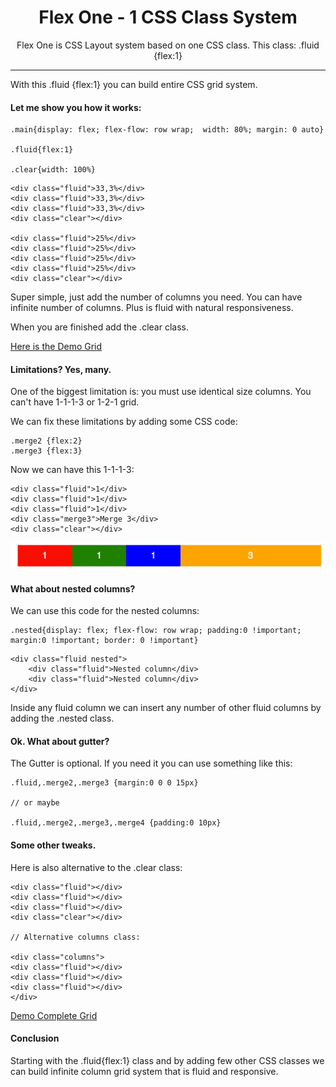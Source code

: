 <h1 align="center"> Flex One - 1 CSS Class System </h1>

<p align="center"> Flex One is CSS Layout system based on one CSS class. This class: .fluid {flex:1} </p>

<hr/>

<p>With this .fluid {flex:1} you can build entire CSS grid system. </p>

<h4>Let me show you how it works: </h4>

```shell
.main{display: flex; flex-flow: row wrap;  width: 80%; margin: 0 auto}

.fluid{flex:1}

.clear{width: 100%}
```

```shell
<div class="fluid">33,3%</div>
<div class="fluid">33,3%</div>
<div class="fluid">33,3%</div>
<div class="clear"></div>

<div class="fluid">25%</div>
<div class="fluid">25%</div>
<div class="fluid">25%</div>
<div class="fluid">25%</div>
<div class="clear"></div>
```

<p>Super simple, just add the number of columns you need. You can have infinite number of columns. Plus is fluid with natural responsiveness.</p>

<p> When you are finished add the .clear class.</p>

<p><a href="https://vladocar.github.io/Flex-One/"> Here is the Demo Grid</a>

<h4>Limitations? Yes, many. </h4>

<p> One of the biggest limitation is: you must use identical size columns. You can't have 1-1-1-3 or 1-2-1 grid.

<p> We can fix these limitations by adding some CSS code:</p>

```shell
.merge2 {flex:2}
.merge3 {flex:3}
```

Now we can have this 1-1-1-3:

```shell
<div class="fluid">1</div>
<div class="fluid">1</div>
<div class="fluid">1</div>
<div class="merge3">Merge 3</div>
<div class="clear"></div>
```

<img src="1-1-1-3.png" />

<h4>What about nested columns? </h4>

<p> We can use this code for the nested columns:</p>

```shell
.nested{display: flex; flex-flow: row wrap; padding:0 !important; margin:0 !important; border: 0 !important}
```

```shell
<div class="fluid nested">
    <div class="fluid">Nested column</div>
    <div class="fluid">Nested column</div>
</div>
```
<p>Inside any fluid column we can insert any number of other fluid columns by adding the .nested class.</p>

<h4>Ok. What about gutter?</h4>

<p>The Gutter is optional. If you need it you can use something like this:</p>

```shell
.fluid,.merge2,.merge3 {margin:0 0 0 15px}

// or maybe

.fluid,.merge2,.merge3,.merge4 {padding:0 10px}
```

<h4>Some other tweaks.</h4>

<p> Here is also alternative to the .clear class:</p>


```shell
<div class="fluid"></div>
<div class="fluid"></div>
<div class="fluid"></div>
<div class="clear"></div>

// Alternative columns class:

<div class="columns">
<div class="fluid"></div>
<div class="fluid"></div>
<div class="fluid"></div>
</div>
```
<p><a href="https://vladocar.github.io/Flex-One/fluid2.html"> Demo Complete Grid</a></p>

<h4>Conclusion</h4>

<p> Starting with the .fluid{flex:1} class and by adding few other CSS classes we can build infinite column grid system that is fluid and responsive.
